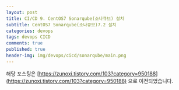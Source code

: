 ```yaml
---
layout: post
title: CI/CD 9. CentOS7 Sonarqube(소나큐브) 설치
subtitle: CentOS7 Sonarqube(소나큐브)7.2 설치
categories: devops
tags: devops CICD
comments: true
published: true
header-img: img/devops/cicd/sonarqube/main.png
---
```


해당 포스팅은 [https://zunoxi.tistory.com/103?category=950188](https://zunoxi.tistory.com/103?category=950188) 으로 이전되었습니다.

<!--

## 개요
> CentOS 7 환경에 Sonarqube 7.2 설치하기
  
- 목차
- [`1. JAVA 설치`](#3.-JAVA-설치)
- [`2. DB(PostgreSQL)설치`](#4.-DB(PostgreSQL)설치)
- [`3. Sonarqube 설치`](#5.-Sonarqube-설치)
  
## Sonarqube 설치
---
오랜만에 삽질포스팅을 한다. 거의 2일 꼬박 밤을새우며 Sonarqube 설치에 매달렸는데, 여러가지 시도끝에 해결방법을 찾은것 같다. Sonarqube 다른 주목받는 Tool들에 비해 국내에 상대적으로 덜 알려져 있는건지, 필자가 잘 못찾는건지 해외 포럼에서 해결방법을 찾았다. sonarqube는 버전에 따라 지원하는 언어 혹은 툴이 다르기 때문에 **`공식문서 참고가 필수`** 이다. 필자와 같은 환경에 있는 사람이 있다면 이 글이 참고가 되길바라며 CentOS7 환경의 Sonarqube 설치과정을 포스팅한다.


<br>


---
### **1. Sonarqube?**

<br>

설치에 앞서 _**sonarqube가 어떤 툴인지**_ 알아보면 좋을 것 같다. soanrqube는 나무위키에 나와있는 것 처럼 지속적으로 코드의 품질을 높이고 유지 보수하는데 도움을 주는 `소스코드 정적 분석 프로그램`이다. 해당 프로그램은 **소나소스(sonarsource)** 가 개발하였으며 중복코드, 코딩 표준, 유닛테스트, 코드 복잡도 등의 버그 및 보안 취약점의 보고서를 제공한다. 

<br>

필자는 CI/CD 중 Jenkins로 Maven 빌드하는 과정에 `sonarqube를 사용하여 코드품질을 검사`하고, 일정수준 이하의 품질이라면 배포하지 않게끔 하는 목적으로 soanrqube를 설치하고 Jenkins와 연동하려 한다.

<br>


![그림1](/assets/img/devops/cicd/sonarqube/1.png)

<br>

---
### **2. 설치환경**

<br>

이번 sonarqube를 설치하며 언어 및 프로그램들간의 버전 호환성과 로그를 철저히 살펴보는것의 중요함을 다시 한번 느꼈다. 우선 필자는 Jenkins 설치를 위하여 `java 1.8(openjdk 1.8)`을 설치한 상황이다. 최초에는 `sonarqube 7.9 버전`을 설치했으나 _**정상적으로 설치가 되지않았다.**_ 이후 로그를 보며 확인해보니 해당버전은 `java11을 사용`해야 하는것을 확인했다. 관련 [Sonarqube 7.9 지원 공식문서](https://docs.sonarqube.org/7.9/requirements/requirements/)를 참고하면 좋을 것 같다.

<br>

```java
# ./sonar.sh console
Running SonarQube...
wrapper  | --> <!-- Wrapper Started as Console
wrapper  | Launching a JVM...
jvm 1    | Wrapper (Version 3.2.3) http://wrapper.tanukisoftware.org
jvm 1    |   Copyright 1999-2006 Tanuki Software, Inc.  All Rights Reserved.
jvm 1    | 
jvm 1    | 
jvm 1    | WrapperSimpleApp: Encountered an error running main: java.lang.IllegalStateException: SonarQube requires Java 11 to run
jvm 1    | java.lang.IllegalStateException: SonarQube requires Java 11 to run
jvm 1    |      at com.google.common.base.Preconditions.checkState(Preconditions.java:173)
jvm 1    |      at org.sonar.application.App.checkJavaVersion(App.java:92)
jvm 1    |      at org.sonar.application.App.start(App.java:57)
jvm 1    |      at org.sonar.application.App.main(App.java:96)
jvm 1    |      at sun.reflect.NativeMethodAccessorImpl.invoke0(Native Method)
jvm 1    |      at sun.reflect.NativeMethodAccessorImpl.invoke(NativeMethodAccessorImpl.java:62)
jvm 1    |      at sun.reflect.DelegatingMethodAccessorImpl.invoke(DelegatingMethodAccessorImpl.java:43)
jvm 1    |      at java.lang.reflect.Method.invoke(Method.java:498)
jvm 1    |      at org.tanukisoftware.wrapper.WrapperSimpleApp.run(WrapperSimpleApp.java:240)
jvm 1    |      at java.lang.Thread.run(Thread.java:748)
wrapper  | <-- Wrapper Stopped
```


<br>

이는 OS에 java11 버전도 설치하고 해당 JAVA_HOME으로 sonarqube 설정 경로를 잡아줘도 무방하겠지만, 혹시라도 jenkins의 연동과의 문제점이 생길까봐 1.8을 지원하는 soanrqube 7.2 버전을 설치했다. (현재 Sonarqube 7.9 version이 LTS 버전임은 참고) 여러개의 JAVA를 설치하고 경로를 확인하는 것은 [링크](https://jeanette.tistory.com/82)의 포스팅을 참고하면 될 것 같다. 설치를 완료한 시점 필자의 설치환경은 다음과 같다.


- `Server` : CentOS 7 [CentOS Linux release 7.9.2009 (Core)]
- `Jave version` : openjdk version "1.8.0_292"
- `Sonarqube version` : sonarqube 7.2 ver
- `DB version` : PostgreSQL 9.6 ver (mysql 5.7 호환되는것 확인)

<br>

<span style="color:red">※</span> 필자는 root로 접근해서 작업했다. root 권한이 없는 경우 모든 명령어 앞에 sudo 를 붙이고 작업하는것을 추천한다.


<br>

---
### **3. JAVA 설치**

<br>

필자는 앞서 언급했던것처럼 Jenkins 설치 시 java 1.8 버전으로 자바를 설치했다. 주 업무 환경에서 java 1.8 버전을 사용하고 있기때문인데, 설치방법은 아래와 같다.

<br>

> yum 패키지 업데이트 

```
yum update
```

<br>

> yum으로 설치 할 수 있는 openjdk 목록 확인

```java
yum list java*jdk-devel 
```

<br>

![그림2](/assets/img/devops/cicd/sonarqube/2.png)

<br>

다음과 같이 확인되며 필자는 테스트를 위해 8버전과 11버전을 모두 설치한 것으로 확인된다.

<br>

1.8 버전만 설치를 원할 시 다음 명령어를 입력한다.


```java
# yum install java-1.8.0-openjdk-devel.x86_64 -y

# which java
/usr/bin/java

# readlink -f /usr/bin/java
/usr/lib/jvm/java-1.8.0-openjdk-1.8.0.292.b10-1.el7_9.x86_64/jre/bin/java

# vi .bash_profile             #아래내용 추가
 
JAVA_HOME=/usr/lib/jvm/java-1.8.0-openjdk-1.8.0.292.b10-1.el7_9.x86_64/jre/bin/java
export JAVA_HOME

#source .bash_profile

```

<br>

버전확인 시 아래와 같이 나오면 정상설치 완료이다.
```
# java -version
openjdk version "1.8.0_292"
OpenJDK Runtime Environment (build 1.8.0_292-b10)
OpenJDK 64-Bit Server VM (build 25.292-b10, mixed mode)
```
<br>

---

### **4. DB(PostgreSQL)설치**

<br>

Sonarqube를 사용하려면 sonarqube를 운영하는데 필요한 데이터들을 저장할 DB가 별도로 필요하다. 일반적으로 PostgreSQL을 사용하고 `sonarqube 7.2에서는 MySQL도 사용가능`하여 테스트를 해봤고 정상적으로 연동되는것을 확인했다. 다만, Sonarqube에서는 MySQL로 연동하는것을 권장하지 않고 sonarqube 7.8부터는 Mysql을 지원하지 않기 때문에 `PostgreSQL 9버전 이상으로 설치`하는것이 좋아보인다.

<br>

이번 설치과정에서는 `PostgreSQL 9.6 버전을 설치`했다. 기존에 PostgreSQL 11 버전을 설치했는데, Sonarqube 7.2 버전과는 PostgreSQL 8 or 9 버전대와 호환이 가능하다고 하여 재설치 했다. 

(참고) 가장 최근버전인 sonarqube 8.8은 PostgreSQL 9.3- 9.6 부터 12 버전까지 호환이 된다. [관련링크](https://docs.sonarqube.org/latest/requirements/requirements/)

<br>

> PostgreSQL RPM 다운로드



```
# yum install https://download.postgresql.org/pub/repos/yum/9.6/redhat/rhel-7.8-x86_64/pgdg-redhat-repo-latest.noarch.rpm

# yum list | grep ^postgresql

# yum update -y
```
<br>

> PostgreSQL 설치 

```
yum -y install postgresql96 postgresql96-server postgresql96-contrib postgresql96-libs
```
<br>

> Init DB

```
/usr/pgsql-9.6/bin/postgresql96-setup initdb
```
<br>

> MD5-based authentication 변경

```
# vi /var/lib/pgsql/9.6/data/pg_hba.conf
```
<br>

pg_hba.conf 파일에서 `peer` -> `trust`, `ident` -> `md5` 로 변경한다.

```
# TYPE  DATABASE        USER            ADDRESS                 METHOD

# "local" is for Unix domain socket connections only
local   all             all                                     peer
# IPv4 local connections:
host    all             all             127.0.0.1/32            ident
# IPv6 local connections:
host    all             all             ::1/128                 ident
```

변경된 파일 내용

```
# TYPE  DATABASE        USER            ADDRESS                 METHOD

# "local" is for Unix domain socket connections only
local   all             all                                     trust
# IPv4 local connections:
host    all             all             127.0.0.1/32            md5
# IPv6 local connections:
host    all             all             ::1/128                 md5
```

<br>


> 서비스 시작 및 구동확인

```java
# systemctl start postgresql-9.6
# systemctl enable postgresql-9.6
# ps -ef | grep postgres   # 아래와 같이 나오면 정상
postgres 23090     1  0 11:26 ?        00:00:00 /usr/pgsql-9.6/bin/postmaster -D /var/lib/pgsql/9.6/data/
postgres 23092 23090  0 11:26 ?        00:00:00 postgres: logger process   
postgres 23094 23090  0 11:26 ?        00:00:00 postgres: checkpointer process   
postgres 23095 23090  0 11:26 ?        00:00:00 postgres: writer process   
postgres 23096 23090  0 11:26 ?        00:00:00 postgres: wal writer process   
postgres 23097 23090  0 11:26 ?        00:00:00 postgres: autovacuum launcher process   
postgres 23098 23090  0 11:26 ?        00:00:00 postgres: stats collector process  
```
<br>

> sonarqube용 계정 및 DB 생성

```
# postgresql 접근 및 User 계정 생성
su - postgres

psql

create user sonar;


# sonar 계정 password 설정 및 DB생성
ALTER USER sonar WITH ENCRYPTED password 'Sonar123!@#';
CREATE DATABASE sonar OWNER sonar;

# postgresql shell 종료
\q
```

<br>

> 시스템 vm.max_map_count 설정 값 확인

프로세스가 사용할 수 있는 메모리 맵 영역의 최대 수를 지정한다. 기본값이 65530이나 sonarqube의 원할한 운영을 위해 262144로 늘리는것을 권장한다.

```
sysctl -a | grep vm.max_map_count
sysctl -w vm.max_map_count=262144
```

<br>

---
### **5. Sonarqube 설치**

<br>

>sonarqube 설치

```
cd /opt
sudo wget https://binaries.sonarsource.com/Distribution/sonarqube/sonarqube-7.2.zip
unzip sonarqube-7.2.zip    #  unzip 프로그램이 없는경우 unzip 설치가 우선시 되어야한다.
mv sonarqube-7.2 sonarqube
```

<br>

> sonarqube 유저 등록 및 폴더권한 부여

```
adduser sonar
passwd soanr  #soanr 계정 PW 설정
chown -R sonar /opt/sonarqube/
```

<br>

> sonarqube와 DB연동 설정

```

# vi /opt/sonarqube/conf/sonar.properties


# 아래 내용 추가(혹은 기존내용 주석해제 및 수정)
sonar.jdbc.username=sonar					#postgresql sonar 계정
sonar.jdbc.password=Sonar123!@#				#postgresql sonar 계정의 pw
sonar.jdbc.url=jdbc:postgresql://localhost:5432/sonar?useUnicode=true&characterEncoding=utf8&useSSL=false
```

<br>

sonarqube7.2 버전과 jdbc연동 시 jdbc.url 부분 유의사항([참고](https://docs.sonarqube.org/7.2/Requirements.html))
- UTF8로 문자 인코딩 필요
- SSL 미사용 시 에는 useSSL=false, 사용 시에는 useSSL=true 설정이 필요

<br>

> 방화벽 오픈

sonarqube는 9000번 포트에서 동작하기때문에 방화벽에서 9000번 포트를 열어줘야한다.

```
firewall-cmd --permanent --add-port=9000/tcp
systemctl restart firewalld
firewall-cmd --list-all
```

<br>

---

### **6. Sonarqube 실행**

<br>


soanrqube를 어떤 유저로 실행할건지 설정해준다.

```
# /opt/sonarqube/bin/linux-x86-64/sonar.sh
RUN_AS_USER=sonar
```

<br>


자, 이제 sonarqube를 실행해보자

```
cd /opt/sonarqube/bin/linux-x86-64
./sonar.sh start
./sonar.sh status
./sonar.sh console
```

<br>

혹시 실행 시 오류가 난다면 sonar user의 접근이 막힌 temp파일이 생겨서 그럴 수 있으니 다시한번 권한 부여를 해준다.

```
chown -R sonar:sonar sonarqube
```

<br>

다음으로 웹에서 `http://localhost:9000` (혹은 sonarqube 서버ip) 입력한다.

![그림3](/assets/img/devops/cicd/sonarqube/3.png)

<br>

위와 같은 화면이 나오면 설치가 완료된 것이다 :)



<br>


> 참고 1. sonarqube를 시스템으로 등록

```
# vi /usr/lib/systemd/system/sonar.service

[Unit]
Description=SonarQube service
After=syslog.target network.target

[Service]
Type=forking

ExecStart=/opt/sonarqube/bin/linux-x86-64/sonar.sh start
ExecStop=/opt/sonarqube/bin/linux-x86-64/sonar.sh stop

User=soanr
Group=sonar
Restart=always

[Install]
WantedBy=multi-user.target
```

<br>

```
systemctl daemon-reload
systemctl start sonar.service
```

<br>

---

### **7. Sonarqube 7.9 설치**


<br>

현재 포스팅시점인 2021년 5월 3일 기준, `Sonarqube의 LTS 버전은 7.9 버전`이다. 따라서 장기간 사용을 고려 시 Java 11버전을 별도로 설치하더라도 7.9를 사용할 이유는 있다. 필자는 7.2 버전을 설치 후 7.9로 재설치를 해봤다. 관련 내용을 추가로 기록한다. 

<br>

> java 11 설치

<br>

```java
# yum install java-11-openjdk-devel -y

# alternatives --config java                  # java 설치현황 확인

2 개의 프로그램이 'java'를 제공합니다.

  선택    명령
-----------------------------------------------
*+ 1           java-1.8.0-openjdk.x86_64 (/usr/lib/jvm/java-1.8.0-openjdk-1.8.0.292.b10-1.el7_9.x86_64/jre/bin/java)
   2           java-11-openjdk.x86_64 (/usr/lib/jvm/java-11-openjdk-11.0.11.0.9-1.el7_9.x86_64/bin/java)

현재 선택[+]을 유지하려면 엔터키를 누르고, 아니면 선택 번호를 입력하십시오:
```

위 결과에서 java-11 버전에 대한 경로(/usr/lib/jvm/java-11-openjdk-11.0.11.0.9-1.el7_9.x86_64/bin/java)를 복사해둔다.

<br>

> PostgreSQL DB 스키마 삭제

<br>

sonarqube 7.9와 postgreSQL 9.6은 호환되기때문에 이미 위의 글내용대로 설치했다면 Postgres 삭제 혹은 추가 설치는 불필요하다. 생성했던 sonar database만 삭제하고 다시 만든다. (필자는 postgreSQL을 잘 모르지만 vacuum을 사용하는 방법도 있다고 한다..)

```
# su - postgres
# psql
# drop database sonar;
# CREATE DATABASE sonar OWNER sonar;
```

<br>

> sonaqube 7.9 버전 다운로드 및 설치

<br>

```
wget https://binaries.sonarsource.com/Distribution/sonarqube/sonarqube-7.9.6.zip
unzip sonarqube-7.9.6.zip
mv sonarqube-7.9.6 sobarqube
```

<br>

> sonarqube 설정

```
# vi /opt/sonarqube/conf/wrapper.conf

wrapper.java.command=/usr/lib/jvm/java-11-openjdk-11.0.11.0.9-1.el7_9.x86_64/bin/java            # 주석해제 후 수정 or 추가


# vi /opt/sonarqube/conf/sonar.properties


## 아래 내용 추가(혹은 기존내용 주석해제 및 수정)
sonar.jdbc.username=sonar					#postgresql sonar 계정
sonar.jdbc.password=Sonar123!@#				#postgresql sonar 계정의 pw
sonar.jdbc.url=jdbc:postgresql://localhost:5432/sonar?useUnicode=true&characterEncoding=utf8&useSSL=false

# vi /opt/sonarqube/bin/linux-x86-64/sonar.sh
RUN_AS_USER=sonar
```

<br>

> sonarqube 실행

<br>


```
#chown -R sonar:sonar sonarqube

# cd /opt/sonarqube/bin/linux-x86-64
# ./sonar.sh start
# ./sonar.sh status
# ./sonar.sh console
```


<br>

- 참고

 이외의 재설치 시 의 다양한 오류를 맞이 할 수 있는데. web.log 파일까지 참고 혹은 서버 reboot(max file descripter관련 에러 의심)하는것을 추천한다. sonarqube 설치시의 오류는 대부분 log파일을 확인하면 원인을 찾을 수 있다. 또한, SELinux 설정도 확인해볼 필요가 있다.
